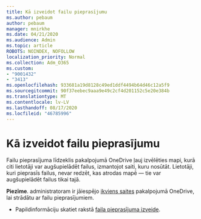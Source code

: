 ```yaml
---
title: Kā izveidot failu pieprasījumu
ms.author: pebaum
author: pebaum
manager: mnirkhe
ms.date: 04/21/2020
ms.audience: Admin
ms.topic: article
ROBOTS: NOINDEX, NOFOLLOW
localization_priority: Normal
ms.collection: Adm_O365
ms.custom:
- "9001432"
- "3413"
ms.openlocfilehash: 933681a19d8128c49ed1ddf4494b64d46c12a5f9
ms.sourcegitcommit: 90f37eebec9aaa9e49c2cf4d201152c5e20e384b
ms.translationtype: MT
ms.contentlocale: lv-LV
ms.lasthandoff: 08/17/2020
ms.locfileid: "46785996"
---
```

# <a name="how-to-create-a-file-request"></a>Kā izveidot failu pieprasījumu

Failu pieprasījuma līdzeklis pakalpojumā OneDrive ļauj izvēlēties mapi, kurā citi lietotāji var augšupielādēt failus, izmantojot saiti, kuru nosūtāt. Lietotāji, kuri pieprasīs failus, nevar redzēt, kas atrodas mapē — tie var augšupielādēt failus tikai tajā.

**Piezīme**. administratoram ir jāiespējo [ikviens saites](https://docs.microsoft.com/sharepoint/turn-external-sharing-on-or-off) pakalpojumā OneDrive, lai strādātu ar failu pieprasījumiem.

- Papildinformāciju skatiet rakstā [faila pieprasījuma izveide](https://support.office.com/article/create-a-file-request-f54aa7f8-2589-4421-b351-d415fc3b83af).
